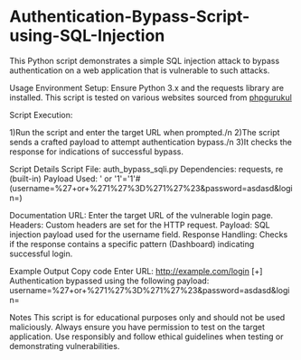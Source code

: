 # Authentication-Bypass-Script-using-SQL-Injection
This Python script demonstrates a simple SQL injection attack to bypass authentication on a web application that is vulnerable to such attacks.


Usage
Environment Setup: Ensure Python 3.x and the requests library are installed. This script is tested on various websites sourced from [phpgurukul](https://phpgurukul.com/)

Script Execution:

1)Run the script and enter the target URL when prompted./n
2)The script sends a crafted payload to attempt authentication bypass./n
3)It checks the response for indications of successful bypass.


Script Details
Script File: auth_bypass_sqli.py
Dependencies: requests, re (built-in)
Payload Used: ' or '1'='1'# (username=%27+or+%271%27%3D%271%27%23&password=asdasd&login=)

Documentation
URL: Enter the target URL of the vulnerable login page.
Headers: Custom headers are set for the HTTP request.
Payload: SQL injection payload used for the username field.
Response Handling: Checks if the response contains a specific pattern (Dashboard) indicating successful login.


Example Output
Copy code
Enter URL: http://example.com/login
[+] Authentication bypassed using the following payload: username=%27+or+%271%27%3D%271%27%23&password=asdasd&login=


Notes
This script is for educational purposes only and should not be used maliciously.
Always ensure you have permission to test on the target application.
Use responsibly and follow ethical guidelines when testing or demonstrating vulnerabilities.
